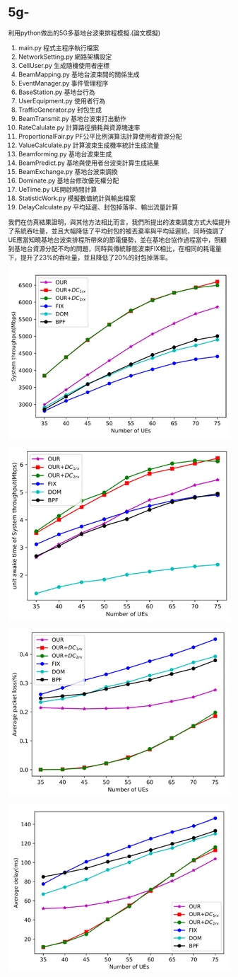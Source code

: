 # 5g-
利用python做出的5G多基地台波束排程模擬.(論文模擬)

1. main.py 程式主程序執行檔案
2. NetworkSetting.py 網路架構設定
3. CellUser.py 生成隨機使用者座標
4. BeamMapping.py 基地台波束間的關係生成
5. EventManager.py 事件管理程序
6. BaseStation.py 基地台行為
7. UserEquipment.py 使用者行為
8. TrafficGenerator.py 封包生成
9. BeamTransmit.py 基地台波束打出動作
10. RateCalulate.py 計算路徑損耗與資源塊速率
11. ProportionalFair.py PF公平比例演算法計算使用者資源分配
12. ValueCalculate.py 計算波束生成機率統計生成流量
13. Beamforming.py 基地台波束生成
14. BeamPredict.py 基地與使用者台波束計算生成結果
15. BeamExchange.py 基地台波束調換
16. Dominate.py 基地台修改優先權分配
17. UeTime.py UE開啟時間計算
18. StatisticWork.py 模擬數值統計與輸出檔案
19. DelayCalculate.py 平均延遲、封包掉落率、輸出流量計算

我們在仿真結果證明，與其他方法相比而言，我們所提出的波束調度方式大幅提升了系統吞吐量，並且大幅降低了平均封包的被丟棄率與平均延遲統，同時強調了UE應當知曉基地台波束排程所帶來的節電優勢，並在基地台協作過程當中，照顧到基地台資源分配不均的問題，同時與傳統靜態波束FIX相比，在相同的耗電量下，提升了23%的吞吐量，並且降低了20%的封包掉落率。


![image](https://github.com/t87476909/5g-/blob/main/Simulation%20results/Figure_1.PNG)

![image](https://github.com/t87476909/5g-/blob/main/Simulation%20results/Figure_2.PNG)

![image](https://github.com/t87476909/5g-/blob/main/Simulation%20results/Figure_3.PNG)

![image](https://github.com/t87476909/5g-/blob/main/Simulation%20results/Figure_4.PNG)
